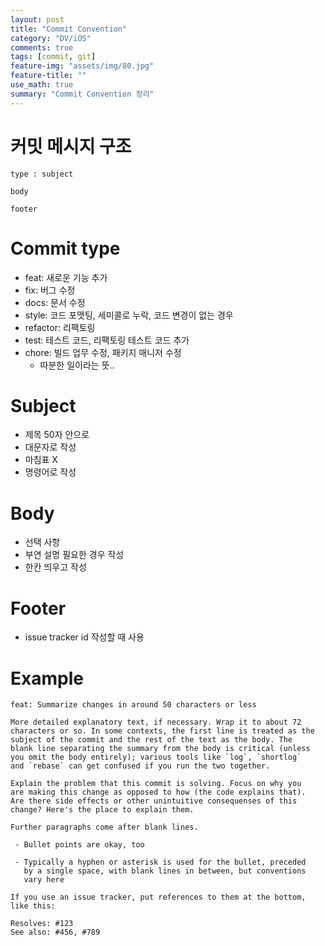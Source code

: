 ```yaml
---
layout: post
title: "Commit Convention"
category: "DV/iOS"
comments: true
tags: [commit, git]
feature-img: "assets/img/80.jpg"
feature-title: ""
use_math: true
summary: "Commit Convention 정리"
---
```


# 커밋 메시지 구조

```
type : subject

body

footer
```

# Commit type

* feat: 새로운 기능 추가
* fix: 버그 수정
* docs: 문서 수정
* style: 코드 포맷팅, 세미콜로 누락, 코드 변경이 없는 경우
* refactor: 리팩토링
* test: 테스트 코드, 리팩토링 테스트 코드 추가
* chore: 빌드 업무 수정, 패키지 매니저 수정
  * 따분한 일이라는 뜻..


# Subject  

* 제목 50자 안으로
* 대문자로 작성
* 마침표 X
* 명령어로 작성

# Body

* 선택 사항
* 부연 설명 필요한 경우 작성
* 한칸 띄우고 작성


# Footer

* issue tracker id 작성할 때 사용

# Example

```
feat: Summarize changes in around 50 characters or less

More detailed explanatory text, if necessary. Wrap it to about 72
characters or so. In some contexts, the first line is treated as the
subject of the commit and the rest of the text as the body. The
blank line separating the summary from the body is critical (unless
you omit the body entirely); various tools like `log`, `shortlog`
and `rebase` can get confused if you run the two together.

Explain the problem that this commit is solving. Focus on why you
are making this change as opposed to how (the code explains that).
Are there side effects or other unintuitive consequenses of this
change? Here's the place to explain them.

Further paragraphs come after blank lines.

 - Bullet points are okay, too

 - Typically a hyphen or asterisk is used for the bullet, preceded
   by a single space, with blank lines in between, but conventions
   vary here

If you use an issue tracker, put references to them at the bottom,
like this:

Resolves: #123
See also: #456, #789
```
